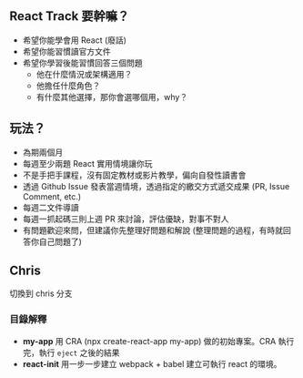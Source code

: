 ## React Track 要幹嘛？

- 希望你能學會用 React (廢話)
- 希望你能習慣讀官方文件
- 希望你學習後能習慣回答三個問題
  - 他在什麼情況或架構適用？
  - 他擔任什麼角色？
  - 有什麼其他選擇，那你會選哪個用，why？

## 玩法？

- 為期兩個月
- 每週至少兩題 React 實用情境讓你玩
- 不是手把手課程，沒有固定教材或影片教學，偏向自發性讀書會
- 透過 Github Issue 發表當週情境，透過指定的繳交方式遞交成果 (PR, Issue Comment, etc.)
- 每週二文件導讀
- 每週一抓起碼三則上週 PR 來討論，評估優缺，對事不對人
- 有問題歡迎來問，但建議你先整理好問題和解說 (整理問題的過程，有時就回答你自己問題了)

## Chris

切換到 chris 分支

### 目錄解釋

- **my-app** 用 CRA (npx create-react-app my-app) 做的初始專案。CRA 執行完，執行 `eject` 之後的結果
- **react-init** 用一步一步建立 webpack + babel 建立可執行 react 的環境。
